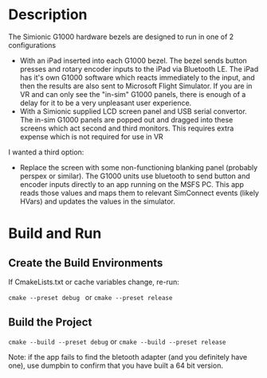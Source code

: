 # Description

The Simionic G1000 hardware bezels are designed to run in one of 2 configurations

* With an iPad inserted into each G1000 bezel. The bezel sends button presses and rotary encoder inputs to the iPad via Bluetooth LE. The iPad has it's own G1000 software which reacts immediately to the input, and then the results are also sent to Microsoft Flight Simulator. If you are in VR and can only see the "in-sim" G1000 panels, there is enough of a delay for it to be a very unpleasant user experience.
* With a Simionic supplied LCD screen panel and USB serial convertor. The in-sim G1000 panels are popped out and dragged into these screens which act second and third monitors. This requires extra expense which is not required for use in VR

I wanted a third option:

* Replace the screen with some non-functioning blanking panel (probably perspex or similar). The G1000 units use bluetooth to send button and encoder inputs directly to an app running on the MSFS PC. This app reads those values and maps them to relevant SimConnect events (likely HVars) and updates the values in the simulator. 

# Build and Run

## Create the Build Environments

If CmakeLists.txt or cache variables change, re-run:

```cmake --preset debug ``` or ```cmake --preset release```

## Build the Project

```cmake --build --preset debug``` or ```cmake --build --preset release```

Note: if the app fails to find the bletooth adapter (and you definitely have one), use dumpbin to confirm that you have built a 64 bit version.
